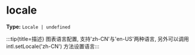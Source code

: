 # locale

**Type:** `Locale | undefined`

:::tip{title=描述}
图表语言配置, 支持'zh\-CN'与'en\-US'两种语言, 另外可以调用 intl.setLocale('zh\-CN') 方法设置语言:::


 

